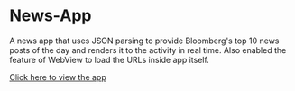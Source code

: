 # News-App
A news app that uses JSON parsing to provide Bloomberg's top 10 news posts of the day and renders it to the activity in real time. Also enabled the feature of WebView to load the URLs inside app itself.

<a href="https://media.giphy.com/media/3o6nVaMHqyv55Inb2M/giphy.gif"> Click here to view the app</a>
